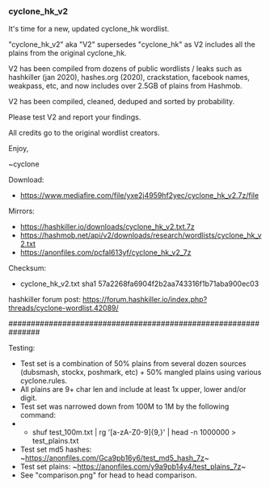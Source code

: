### cyclone_hk_v2

It's time for a new, updated cyclone_hk wordlist.

"cyclone_hk_v2" aka "V2" supersedes "cyclone_hk" as V2 includes all the plains from the original cyclone_hk.

V2 has been compiled from dozens of public wordlists / leaks such as hashkiller (jan 2020), hashes.org (2020), crackstation, facebook names, weakpass, etc, and now includes over 2.5GB of plains from Hashmob.

V2 has been compiled, cleaned, deduped and sorted by probability.

Please test V2 and report your findings.

All credits go to the original wordlist creators.

Enjoy,

~cyclone

Download:
- https://www.mediafire.com/file/yxe2j4959hf2yec/cyclone_hk_v2.7z/file

Mirrors:
- https://hashkiller.io/downloads/cyclone_hk_v2.txt.7z
- https://hashmob.net/api/v2/downloads/research/wordlists/cyclone_hk_v2.txt
- https://anonfiles.com/pcfaI613yf/cyclone_hk_v2_7z

Checksum:
- cyclone_hk_v2.txt sha1 57a2268fa6904f2b2aa743316f1b71aba900ec03  

hashkiller forum post: https://forum.hashkiller.io/index.php?threads/cyclone-wordlist.42089/

###############################################################

Testing:
- Test set is a combination of 50% plains from several dozen sources (dubsmash, stockx, poshmark, etc) + 50% mangled plains using various cyclone.rules.
- All plains are 9+ char len and include at least 1x upper, lower and/or digit.
- Test set was narrowed down from 100M to 1M by the following command:
- - shuf test_100m.txt | rg '[a-zA-Z0-9]{9,}' | head -n 1000000 > test_plains.txt
- Test set md5 hashes: ~https://anonfiles.com/Gca9pb16y6/test_md5_hash_7z~
- Test set plains: ~https://anonfiles.com/y9a9pb14y4/test_plains_7z~
- See "comparison.png" for head to head comparison.
